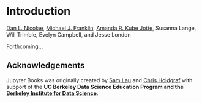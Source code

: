 # Introduction

[Dan L. Nicolae](https://www.stat.uchicago.edu/~nicolae/), [Michael J. Franklin](https://cs.uchicago.edu/people/michael-franklin/), [Amanda R. Kube Jotte](https://amandakube.github.io/), Susanna Lange, Will Trimble, Evelyn Campbell, and Jesse London


Forthcoming...


## Acknowledgements

Jupyter Books was originally created by [Sam Lau][sam] and [Chris Holdgraf][chris]
with support of the **UC Berkeley Data Science Education Program and the
[Berkeley Institute for Data Science](https://bids.berkeley.edu/)**.

[sam]: http://www.samlau.me/
[chris]: https://2i2c.org/author/chris-holdgraf/
